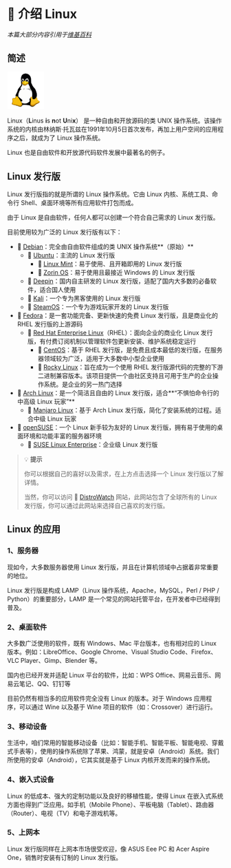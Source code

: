 # 🐧 介绍 Linux

*本篇大部分内容引用于[维基百科](https://zh.m.wikipedia.org/zh-hans/Linux)*

## 简述

<img src="images/linux.png" style="zoom: 30%; " />

Linux（**L**inus **i**s **n**ot **U**ni**x**） 是一种自由和开放源码的类 UNIX 操作系统。该操作系统的内核由林纳斯·托瓦兹在1991年10月5日首次发布，再加上用户空间的应用程序之后，就成为了 Linux 操作系统。

Linux 也是自由软件和开放源代码软件发展中最著名的例子。


## Linux 发行版

Linux 发行版指的就是所谓的 Linux 操作系统。它由 Linux 内核、系统工具、命令行 Shell、桌面环境等所有应用软件打包而成。

由于 Linux 是自由软件，任何人都可以创建一个符合自己需求的 Linux 发行版。

目前使用较为广泛的 Linux 发行版有以下：

- 🔗 [Debian](https://www.debian.org/)：完全由自由软件组成的类 UNIX 操作系统**（原始）**
	- 🔗 [Ubuntu](https://ubuntu.com/)：主流的 Linux 发行版
	  - 🔗 [Linux Mint](https://linuxmint.com/)：易于使用、且开箱即用的 Linux 发行版
	  - 🔗 [Zorin OS](https://zorin.com/os/)：易于使用且最接近 Windows 的 Linux 发行版
	- 🔗 [Deepin](https://www.deepin.org/)：国内自主研发的 Linux 发行版，适配了国内大多数的必备软件，适合国人使用
	- 🔗 [Kali](https://www.kali.org/)：一个专为黑客使用的 Linux 发行版
	- 🔗 [SteamOS](https://store.steampowered.com/steamos/)：一个专为游戏玩家开发的 Linux 发行版
- 🔗 [Fedora](https://getfedora.org/)：是一套功能完备、更新快速的免费 Linux 发行版，且是商业化的 RHEL 发行版的上游源码
	- 🔗 [Red Hat Enterprise Linux](https://www.redhat.com/en/technologies/linux-platforms/enterprise-linux)（RHEL）：面向企业的商业化 Linux 发行版，有付费订阅机制以管理软件包更新安装、维护系统稳定运行
	  - 🔗 [CentOS](https://www.centos.org/)：基于 RHEL 发行版，是免费且成本最低的发行版，在服务器领域较为广泛，适用于大多数中小型企业使用
	  - 🔗 [Rocky Linux](https://rockylinux.org/)：旨在成为一个使用 RHEL 发行版源代码的完整的下游二进制兼容版本。该项目提供一个由社区支持且可用于生产的企业操作系统。是企业的另一热门选择
- 🔗 [Arch Linux](https://archlinux.org/)：是一个简洁且自由的 Linux 发行版，适合**“不惧怕命令行的 中高级 Linux 玩家”**
	- 🔗 [Manjaro Linux](https://manjaro.org/)：基于 Arch Linux 发行版，简化了安装系统的过程。适合中级 Linux 玩家
- 🔗 [openSUSE](https://www.suse.com/)：一个 Linux 新手较为友好的 Linux 发行版，拥有易于使用的桌面环境和功能丰富的服务器环境
  - 🔗 [SUSE Linux Enterprise](https://www.opensuse.org/)：企业级 Linux 发行版


> 💡 **提示**
>
> 你可以根据自己的喜好以及需求，在上方点击选择一个 Linux 发行版以了解详情。
>
> 当然，你可以访问 🔗 [DistroWatch](https://distrowatch.com/) 网站，此网站包含了全球所有的 Linux 发行版，你可以通过此网站来选择自己喜欢的发行版。

## Linux 的应用

### 1、服务器

现如今，大多数服务器使用 Linux 发行版，并且在计算机领域中占据着非常重要的地位。

Linux 发行版是构成 LAMP（Linux 操作系统，Apache，MySQL，Perl / PHP / Python）的重要部分，LAMP 是一个常见的网站托管平台，在开发者中已经得到普及。

### 2、桌面软件

大多数广泛使用的软件，既有 Windows、Mac 平台版本，也有相对应的 Linux 版本。例如：LibreOffice、Google Chrome、Visual Studio Code、Firefox、VLC Player、Gimp、Blender 等。

国内也已经开发并适配 Linux 平台的软件，比如：WPS Office、网易云音乐、网易云笔记、QQ、钉钉等

目前仍然有相当多的应用软件完全没有 Linux 的版本。对于 Windows 应用程序，可以通过 Wine 以及基于 Wine 项目的软件（如：Crossover）进行运行。 

### 3、移动设备

生活中，咱们常用的智能移动设备（比如：智能手机、智能平板、智能电视、穿戴式手表等），使用的操作系统除了苹果、鸿蒙，就是安卓（Android）系统。我们所使用的安卓（Android），它其实就是基于 Linux 内核开发而来的操作系统。

### 4、嵌入式设备

Linux 的低成本、强大的定制功能以及良好的移植性能，使得 Linux 在嵌入式系统方面也得到广泛应用。如手机（Mobile Phone）、平板电脑（Tablet）、路由器（Router）、电视（TV）和电子游戏机等。

### 5、上网本

Linux 发行版同样在上网本市场很受欢迎，像 ASUS Eee PC 和 Acer Aspire One，销售时安装有订制的 Linux 发行版。





